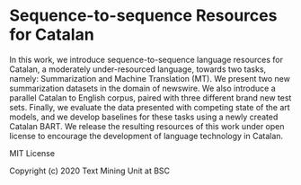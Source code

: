 # Sequence-to-sequence Resources for Catalan

In this work, we introduce sequence-to-sequence language resources for Catalan, a moderately under-resourced language, towards two tasks, namely: Summarization and Machine Translation (MT). We present two new summarization datasets in the domain of newswire. We also introduce a parallel Catalan to English corpus, paired with three different brand new test sets. Finally, we evaluate the data presented with competing state of the art models, and we develop baselines for these tasks using a newly created Catalan BART. We release the resulting resources of this work under open license to encourage the development of language technology in Catalan.



MIT License

Copyright (c) 2020 Text Mining Unit at BSC


